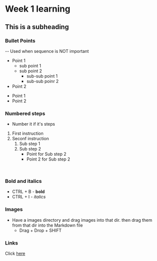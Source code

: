 # Week 1 learning

## This is a subheading

### Bullet Points

-- Used when sequence is NOT important

* Point 1
    * sub point 1
    * sub point 2
        * sub-sub point 1
        * sub-sub poinr 2
* Point 2

- Point 1
- Point 2


### Numbered steps

- Number it if it's steps

1. First instruction
2. Seconf instruction
    1. Sub step 1
    2. Sub step 2
        * Point for Sub step 2
        * Point 2 for Sub step 2

<br>

### Bold and italics

* CTRL + B - **bold**
* CTRL + I - *italics*


### Images

* Have a images directory and drag images into that dir. then drag them from that dir into the Markdown file
    * Drag + Drop + SHIFT

### Links

Click [here](http://google.com)
